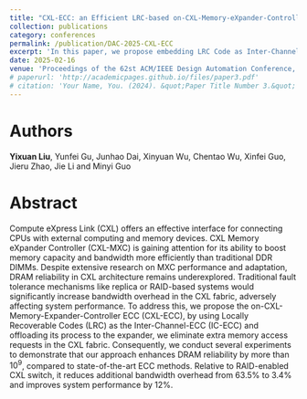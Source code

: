 ```yaml
---
title: "CXL-ECC: an Efficient LRC-based on-CXL-Memory-eXpander-Controller ECC to Enhance Reliability and Performance of DRAM Error Correction"
collection: publications
category: conferences
permalink: /publication/DAC-2025-CXL-ECC
excerpt: 'In this paper, we propose embedding LRC Code as Inter-Channel ECC into CXL Memory Expander, achieving a 10^9 improvement in reliability and a 12% optimization in system performance.'
date: 2025-02-16
venue: 'Proceedings of the 62st ACM/IEEE Design Automation Conference, DAC 2025'
# paperurl: 'http://academicpages.github.io/files/paper3.pdf'
# citation: 'Your Name, You. (2024). &quot;Paper Title Number 3.&quot; <i>GitHub Journal of Bugs</i>. 1(3).'
---
```

# Authors

**Yixuan Liu**, Yunfei Gu, Junhao Dai, Xinyuan Wu, Chentao Wu, Xinfei Guo, Jieru Zhao, Jie Li and Minyi Guo
# Abstract
Compute eXpress Link (CXL) offers an effective interface for connecting CPUs with external computing and memory devices. CXL Memory eXpander Controller (CXL-MXC) is gaining attention for its ability to boost memory capacity and bandwidth more efficiently than traditional DDR DIMMs. Despite extensive research on MXC performance and adaptation, DRAM reliability in CXL architecture remains underexplored. Traditional fault tolerance mechanisms like replica or RAID-based systems would significantly increase bandwidth overhead in the CXL fabric, adversely affecting system performance. To address this, we propose the on-CXL-Memory-Expander-Controller ECC (CXL-ECC), by using Locally Recoverable Codes (LRC) as the Inter-Channel-ECC (IC-ECC) and offloading its process to the expander, we eliminate extra memory access requests in the CXL fabric.
Consequently, we conduct several experiments to demonstrate that our approach enhances DRAM reliability by more than $10^9$, compared to state-of-the-art ECC methods. Relative to RAID-enabled CXL switch, it reduces additional bandwidth overhead from 63.5\% to 3.4\% and improves system performance by 12\%.
